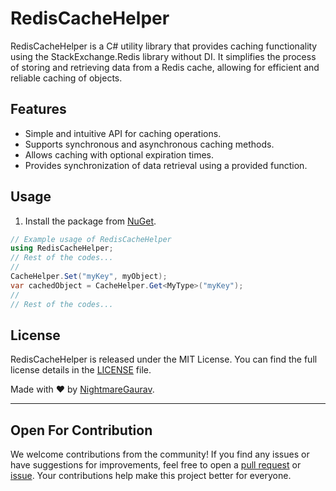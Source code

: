 # RedisCacheHelper

RedisCacheHelper is a C# utility library that provides caching functionality using the StackExchange.Redis library without DI. It simplifies the process of storing and retrieving data from a Redis cache, allowing for efficient and reliable caching of objects.

## Features

- Simple and intuitive API for caching operations.
- Supports synchronous and asynchronous caching methods.
- Allows caching with optional expiration times.
- Provides synchronization of data retrieval using a provided function.

## Usage
1. Install the package from [NuGet](https://www.nuget.org/packages/nightmaregaurav.rediscachehelper).

```csharp
// Example usage of RedisCacheHelper
using RedisCacheHelper;
// Rest of the codes...
//
CacheHelper.Set("myKey", myObject);
var cachedObject = CacheHelper.Get<MyType>("myKey");
//
// Rest of the codes...
```

## License

RedisCacheHelper is released under the MIT License. You can find the full license details in the [LICENSE](LICENSE) file.

Made with ❤️ by [NightmareGaurav](https://github.com/nightmaregaurav).

---
Open For Contribution
---
We welcome contributions from the community! If you find any issues or have suggestions for improvements, feel free to open a [pull request](https://github.com/YourUsername/RedisCacheHelper/pulls) or [issue](https://github.com/YourUsername/RedisCacheHelper/issues). Your contributions help make this project better for everyone.
